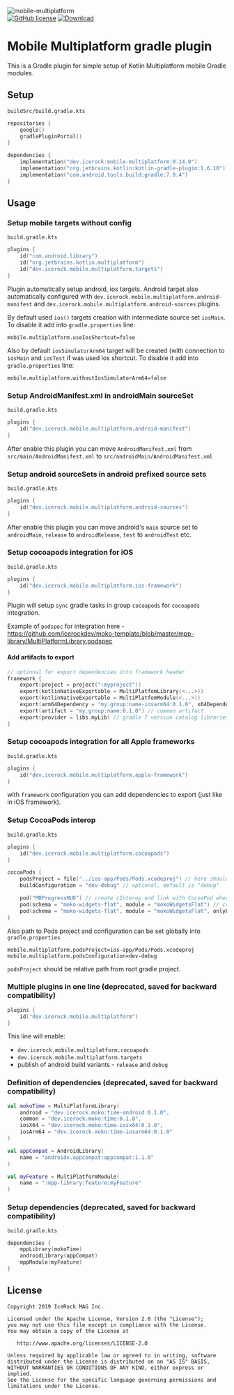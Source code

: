 ![mobile-multiplatform](https://user-images.githubusercontent.com/5010169/100611874-9aa17f80-3344-11eb-9737-c50ba63b0f6e.png)  
[![GitHub license](https://img.shields.io/badge/license-Apache%20License%202.0-blue.svg?style=flat)](http://www.apache.org/licenses/LICENSE-2.0) [![Download](https://img.shields.io/maven-central/v/dev.icerock/mobile-multiplatform) ](https://repo1.maven.org/maven2/dev/icerock/mobile-multiplatform)

# Mobile Multiplatform gradle plugin
This is a Gradle plugin for simple setup of Kotlin Multiplatform mobile Gradle modules.  

## Setup
`buildSrc/build.gradle.kts`
```kotlin
repositories {
    google()
    gradlePluginPortal()
}

dependencies {
    implementation("dev.icerock:mobile-multiplatform:0.14.0")
    implementation("org.jetbrains.kotlin:kotlin-gradle-plugin:1.6.10")
    implementation("com.android.tools.build:gradle:7.0.4")
}
```

## Usage
### Setup mobile targets without config
`build.gradle.kts`
```kotlin
plugins {
    id("com.android.library")
    id("org.jetbrains.kotlin.multiplatform")
    id("dev.icerock.mobile.multiplatform.targets")
}
```

Plugin automatically setup android, ios targets.
Android target also automatically configured with `dev.icerock.mobile.multiplatform.android-manifest` 
and `dev.icerock.mobile.multiplatform.android-sources` plugins.

By default used `ios()` targets creation with intermediate source set `iosMain`. To disable it add
into `gradle.properties` line:
```
mobile.multiplatform.useIosShortcut=false
```

Also by default `iosSimulatorArm64` target will be created (with connection to `iosMain` and
 `iosTest` if was used ios shortcut. To disable it add into `gradle.properties` line:
```
mobile.multiplatform.withoutIosSimulatorArm64=false
```

### Setup AndroidManifest.xml in androidMain sourceSet
`build.gradle.kts`
```kotlin
plugins {
    id("dev.icerock.mobile.multiplatform.android-manifest")
}
```

After enable this plugin you can move `AndroidManifest.xml` from `src/main/AndroidManifest.xml` to
`src/androidMain/AndroidManifest.xml`

### Setup android sourceSets in android prefixed source sets
`build.gradle.kts`
```kotlin
plugins {
    id("dev.icerock.mobile.multiplatform.android-sources")
}
```

After enable this plugin you can move android's `main` source set to `androidMain`, `release` 
to `androidRelease`, `test` to `androidTest` etc.

### Setup cocoapods integration for iOS
`build.gradle.kts`
```kotlin
plugins {
    id("dev.icerock.mobile.multiplatform.ios-framework")
}
```

Plugin will setup `sync` gradle tasks in group `cocoapods` for `cocoapods` integration.

Example of `podspec` for integration here - https://github.com/icerockdev/moko-template/blob/master/mpp-library/MultiPlatformLibrary.podspec

#### Add artifacts to export
```kotlin
// optional for export dependencies into framework header
framework {
    export(project = project(":myproject"))
    export(kotlinNativeExportable = MultiPlatfomLibrary(<...>))
    export(kotlinNativeExportable = MultiPlatfomModule(<...>))
    export(arm64Dependency = "my.group:name-iosarm64:0.1.0", x64Dependency = "my.group:name-iosx64:0.1.0")
    export(artifact = "my.group:name:0.1.0") // common artifact
    export(provider = libs.myLib) // gradle 7 version catalog libraries accessors
}
```

### Setup cocoapods integration for all Apple frameworks
`build.gradle.kts`
```kotlin
plugins {
    id("dev.icerock.mobile.multiplatform.apple-framework")
}
```

with `framework` configuration you can add dependencies to export (just like in iOS framework).

### Setup CocoaPods interop
`build.gradle.kts`
```kotlin
plugins {
    id("dev.icerock.mobile.multiplatform.cocoapods")
}

cocoaPods {
    podsProject = file("../ios-app/Pods/Pods.xcodeproj") // here should be path to your Pods project
    buildConfiguration = "dev-debug" // optional, default is "debug"

    pod("MBProgressHUD") // create cInterop and link with CocoaPod where schema and module is same
    pod(schema = "moko-widgets-flat", module = "mokoWidgetsFlat") // create cInterop and link with CocoaPod where schema and module is different
    pod(schema = "moko-widgets-flat", module = "mokoWidgetsFlat", onlyLink = true) // not create cInterop - just link framework with this CocoaPod
}
```

Also path to Pods project and configuration can be set globally into `gradle.properties`
```properties
mobile.multiplatform.podsProject=ios-app/Pods/Pods.xcodeproj
mobile.multiplatform.podsConfiguration=dev-debug
```
`podsProject` should be relative path from root gradle project.

### Multiple plugins in one line (deprecated, saved for backward compatibility)
```kotlin
plugins { 
    id("dev.icerock.mobile.multiplatform")
}
```
This line will enable:
- `dev.icerock.mobile.multiplatform.cocoapods`
- `dev.icerock.mobile.multiplatform.targets`
- publish of android build variants - `release` and `debug`

### Definition of dependencies (deprecated, saved for backward compatibility)
```kotlin
val mokoTime = MultiPlatformLibrary(
    android = "dev.icerock.moko:time-android:0.1.0",
    common = "dev.icerock.moko:time:0.1.0",
    iosX64 = "dev.icerock.moko:time-iosx64:0.1.0",
    iosArm64 = "dev.icerock.moko:time-iosarm64:0.1.0"
)

val appCompat = AndroidLibrary(
    name = "androidx.appcompat:appcompat:1.1.0"
)

val myFeature = MultiPlatformModule(
    name = ":mpp-library:feature:myFeature"
)
```

### Setup dependencies (deprecated, saved for backward compatibility)
`build.gradle.kts`
```kotlin
dependencies {
    mppLibrary(mokoTime)
    androidLibrary(appCompat)
    mppModule(myFeature)
}
```

## License
        
    Copyright 2019 IceRock MAG Inc.
    
    Licensed under the Apache License, Version 2.0 (the "License");
    you may not use this file except in compliance with the License.
    You may obtain a copy of the License at
    
       http://www.apache.org/licenses/LICENSE-2.0
    
    Unless required by applicable law or agreed to in writing, software
    distributed under the License is distributed on an "AS IS" BASIS,
    WITHOUT WARRANTIES OR CONDITIONS OF ANY KIND, either express or implied.
    See the License for the specific language governing permissions and
    limitations under the License.
